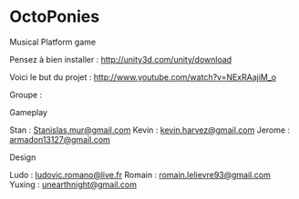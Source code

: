 OctoPonies
==========

Musical Platform game


Pensez à bien installer : http://unity3d.com/unity/download

Voici le but du projet : http://www.youtube.com/watch?v=NExRAajiM_o

Groupe :

Gameplay

Stan : Stanislas.mur@gmail.com
Kevin : kevin.harvez@gmail.com
Jerome : armadon13127@gmail.com

Design

Ludo : ludovic.romano@live.fr
Romain : romain.lelievre93@gmail.com
Yuxing : unearthnight@gmail.com


